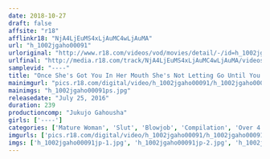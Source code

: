 ```yaml
---
date: 2018-10-27
draft: false
affsite: "r18"
afflinkr18: "NjA4LjEuMS4xLjAuMC4wLjAuMA"
url: "h_1002jgaho00091"
urloriginal: "http://www.r18.com/videos/vod/movies/detail/-/id=h_1002jgaho00091"
urlfinal: "http://media.r18.com/track/NjA4LjEuMS4xLjAuMC4wLjAuMA/videos/vod/movies/detail/-/id=h_1002jgaho00091"
samplevid: "----"
title: "Once She's Got You In Her Mouth She's Not Letting Go Until You Blow! Cougars Give Vacuum Blowjobs 50 Mature Girls"
mainimgurl: "pics.r18.com/digital/video/h_1002jgaho00091/h_1002jgaho00091ps.jpg"
mainimgs: "h_1002jgaho00091ps.jpg"
releasedate: "July 25, 2016"
duration: 239
productioncomp: "Jukujo Gahousha"
girls: ['----']
categories: ['Mature Woman', 'Slut', 'Blowjob', 'Compilation', 'Over 4 Hours']
imgurls: ['pics.r18.com/digital/video/h_1002jgaho00091/h_1002jgaho00091jp-1.jpg', 'pics.r18.com/digital/video/h_1002jgaho00091/h_1002jgaho00091jp-2.jpg', 'pics.r18.com/digital/video/h_1002jgaho00091/h_1002jgaho00091jp-3.jpg', 'pics.r18.com/digital/video/h_1002jgaho00091/h_1002jgaho00091jp-4.jpg', 'pics.r18.com/digital/video/h_1002jgaho00091/h_1002jgaho00091jp-5.jpg', 'pics.r18.com/digital/video/h_1002jgaho00091/h_1002jgaho00091jp-6.jpg', 'pics.r18.com/digital/video/h_1002jgaho00091/h_1002jgaho00091jp-7.jpg', 'pics.r18.com/digital/video/h_1002jgaho00091/h_1002jgaho00091jp-8.jpg', 'pics.r18.com/digital/video/h_1002jgaho00091/h_1002jgaho00091jp-9.jpg', 'pics.r18.com/digital/video/h_1002jgaho00091/h_1002jgaho00091jp-10.jpg', 'pics.r18.com/digital/video/h_1002jgaho00091/h_1002jgaho00091jp-11.jpg', 'pics.r18.com/digital/video/h_1002jgaho00091/h_1002jgaho00091jp-12.jpg', 'pics.r18.com/digital/video/h_1002jgaho00091/h_1002jgaho00091jp-13.jpg', 'pics.r18.com/digital/video/h_1002jgaho00091/h_1002jgaho00091jp-14.jpg', 'pics.r18.com/digital/video/h_1002jgaho00091/h_1002jgaho00091jp-15.jpg', 'pics.r18.com/digital/video/h_1002jgaho00091/h_1002jgaho00091jp-16.jpg', 'pics.r18.com/digital/video/h_1002jgaho00091/h_1002jgaho00091jp-17.jpg', 'pics.r18.com/digital/video/h_1002jgaho00091/h_1002jgaho00091jp-18.jpg', 'pics.r18.com/digital/video/h_1002jgaho00091/h_1002jgaho00091jp-19.jpg', 'pics.r18.com/digital/video/h_1002jgaho00091/h_1002jgaho00091jp-20.jpg']
imgs: ['h_1002jgaho00091jp-1.jpg', 'h_1002jgaho00091jp-2.jpg', 'h_1002jgaho00091jp-3.jpg', 'h_1002jgaho00091jp-4.jpg', 'h_1002jgaho00091jp-5.jpg', 'h_1002jgaho00091jp-6.jpg', 'h_1002jgaho00091jp-7.jpg', 'h_1002jgaho00091jp-8.jpg', 'h_1002jgaho00091jp-9.jpg', 'h_1002jgaho00091jp-10.jpg', 'h_1002jgaho00091jp-11.jpg', 'h_1002jgaho00091jp-12.jpg', 'h_1002jgaho00091jp-13.jpg', 'h_1002jgaho00091jp-14.jpg', 'h_1002jgaho00091jp-15.jpg', 'h_1002jgaho00091jp-16.jpg', 'h_1002jgaho00091jp-17.jpg', 'h_1002jgaho00091jp-18.jpg', 'h_1002jgaho00091jp-19.jpg', 'h_1002jgaho00091jp-20.jpg']
---
```

